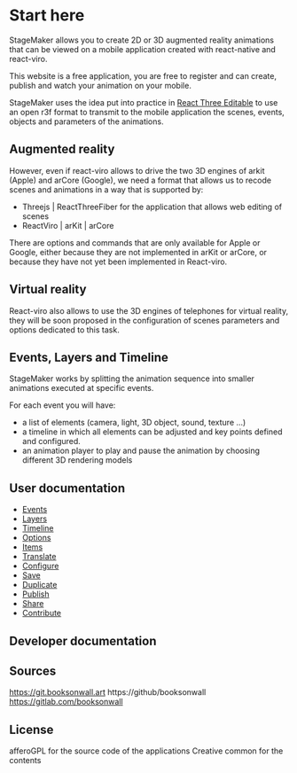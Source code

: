 # Start here
StageMaker allows you to create 2D or 3D augmented reality animations that can be viewed on a mobile application created with react-native and react-viro.

This website is a free application, you are free to register and can create, publish and watch your animation on your mobile.

StageMaker uses the idea put into practice in [React Three Editable](https://github.com/AndrewPrifer/react-three-editable) to use an open r3f format to transmit to the mobile application the scenes, events, objects and parameters of the animations.

## Augmented reality

However, even if react-viro allows to drive the two 3D engines of arkit (Apple) and arCore (Google), we need a format that allows us to recode scenes and animations in a way that is supported by:

* Threejs | ReactThreeFiber for the application that allows web editing of scenes
* ReactViro | arKit | arCore

There are options and commands that are only available for Apple or Google, either because they are not implemented in arKit or arCore, or because they have not yet been implemented in React-viro.   

## Virtual reality

React-viro also allows to use the 3D engines of telephones for virtual reality, they will be soon proposed in the configuration of scenes parameters and options dedicated to this task.

## Events, Layers and Timeline

StageMaker works by splitting the animation sequence into smaller animations executed at specific events.

For each event you will have:

* a list of elements (camera, light, 3D object, sound, texture ...)   
* a timeline in which all elements can be adjusted and key points defined and configured.
* an animation player to play and pause the animation by choosing different 3D rendering models  

## User documentation

* [Events](Events)
* [Layers](Layers)
* [Timeline](Timeline)
* [Options](Options)
* [Items](Items)
* [Translate](Translate)
* [Configure](Configure)
* [Save](Save)
* [Duplicate](Duplicate)
* [Publish](Publish)
* [Share](Share)
* [Contribute](Contribute)

## Developer documentation

## Sources
https://git.booksonwall.art
https://github/booksonwall
https://gitlab.com/booksonwall

## License
afferoGPL for the source code of the applications
Creative common for the contents
